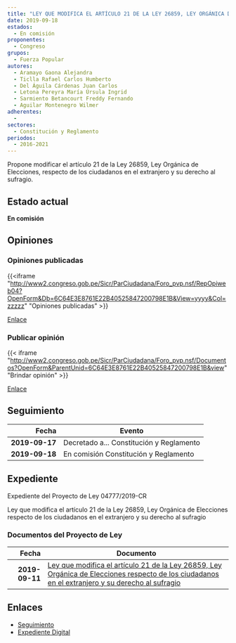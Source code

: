 ```yaml
---
title: "LEY QUE MODIFICA EL ARTÍCULO 21 DE LA LEY 26859, LEY ORGÁNICA DE ELECCIONES RESPECTO DE LOS CIUDADANOS EN EL EXTRANJERO Y SU DERECHO AL SUFRAGIO"
date: 2019-09-18
estados: 
  - En comisión
proponentes: 
  - Congreso
grupos: 
  - Fuerza Popular
autores: 
  - Aramayo Gaona Alejandra
  - Ticlla Rafael Carlos Humberto
  - Del Águila Cárdenas Juan Carlos
  - Letona Pereyra María Úrsula Ingrid
  - Sarmiento Betancourt Freddy Fernando
  - Aguilar Montenegro Wilmer
adherentes: 
  - 
sectores: 
  - Constitución y Reglamento
periodos: 
  - 2016-2021
---
```


Propone modificar el artículo 21 de la Ley 26859, Ley Orgánica de Elecciones, respecto de los ciudadanos en el extranjero y su derecho al sufragio.


## Estado actual

**En comisión**

## Opiniones

### Opiniones publicadas

{{<iframe "http://www2.congreso.gob.pe/Sicr/ParCiudadana/Foro_pvp.nsf/RepOpiweb04?OpenForm&Db=6C64E3E8761E22B40525847200798E1B&View=yyyy&Col=zzzzz" "Opiniones publicadas" >}}

[Enlace](http://www2.congreso.gob.pe/Sicr/ParCiudadana/Foro_pvp.nsf/RepOpiweb04?OpenForm&Db=6C64E3E8761E22B40525847200798E1B&View=yyyy&Col=zzzzz)
### Publicar opinión

{{< iframe "http://www2.congreso.gob.pe/Sicr/ParCiudadana/Foro_pvp.nsf/Documentos?OpenForm&ParentUnid=6C64E3E8761E22B40525847200798E1B&view" "Brindar opinión" >}}

[Enlace](http://www2.congreso.gob.pe/Sicr/ParCiudadana/Foro_pvp.nsf/Documentos?OpenForm&ParentUnid=6C64E3E8761E22B40525847200798E1B&view)

## Seguimiento

| Fecha | Evento |
|------:|--------|
| **2019-09-17** | Decretado a... Constitución y Reglamento|
| **2019-09-18** | En comisión Constitución y Reglamento|


## Expediente

Expediente del Proyecto de Ley 04777/2019-CR

Ley que modifica el artículo 21 de la Ley 26859, Ley Orgánica de Elecciones respecto de los ciudadanos en el extranjero y su derecho al sufragio


### Documentos del Proyecto de Ley

| Fecha | Documento |
|------:|--------|
| **2019-09-11** | [Ley que modifica el artículo 21 de la Ley 26859, Ley Orgánica de Elecciones respecto de los ciudadanos en el extranjero y su derecho al sufragio](http://www.leyes.congreso.gob.pe/Documentos/2016_2021/Proyectos_de_Ley_y_de_Resoluciones_Legislativas/PL0477720190911.pdf) |

## Enlaces 

- [Seguimiento](http://www2.congreso.gob.pe/Sicr/TraDocEstProc/CLProLey2016.nsf/f7fff46988ca05b1052578e100829cc7/887ce32b33aa87f40525847200807cde?OpenDocument)
- [Expediente Digital](http://www2.congreso.gob.pe/Sicr/TraDocEstProc/CLProLey2016.nsf/f7fff46988ca05b1052578e100829cc7/887ce32b33aa87f40525847200807cde?OpenDocument&Click=05257FB7005EB655.eb71d0cf91d8294e05256cdf006b5706/$Body/0.1C6C)
